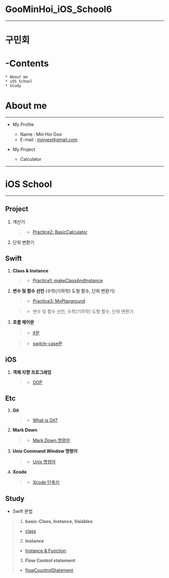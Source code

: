 # GooMinHoi_iOS_School6
---
# 구민회

__-Contents__
=============

	* About me
	* iOS School
	* Study


__About me__
===
---
* My Profile
  + Name : Min Hoi Goo
  + E-mail : <inojyes@gmail.com>
 
* My Project
  + Calculator
 

---
iOS School
===
---

__Project__
---


1. 계산기

	> * [Practice2: BasicCalculator](/Practice/BasicCalculator/BasicCalculator.md "Practice2: BasicCalculator")

2. 단위 변환기



__Swift__
---

1. __Class & Instance__

	>  * [Practice1: makeClassAndInstance](/Practice/FunctionTest/ClassAndInstanceMake.md "Practice1: makeClassAndInstance")


2. __변수 및 함수 선언__ (수학(기하학) 도형 함수, 단위 변환기)

	>  * [Practice3: MyPlayground](/Practice/MyPlayground/VariablesAndFunction.md "Practice3: VariablesAndFunction")
   
	>    - 변수 및 함수 선언, 수학(기하학) 도형 함수, 단위 변환기

3. __흐름 제어문__

	> * [if문](/Practice/if_Statement.md "if문")
    
	> * [switch-case문](/Practice/switchCaseStatement.md "switch-case문")

__iOS__
---

1. __객체 지향 프로그래밍__

	>  * [OOP](/Class/oopbasic.md "OOP")
 

__Etc__
---

1. __Git__

	>  * [What is Git?](/Class/Git_SelfStudy.pdf "What is Git?")

2. __Mark Down__

	>  * [Mark Down 명령어](Class/MarkdownGrammar.md "Mark Down 명령어")


3. __Unix Command Window 명령어__

	> * [Unix 명령어](Class/unixCommand.md "Unix 명령어")

4. __Xcode__

	>  * [Xcode 단축키](Class/xcodeshortcut.md "Xcode 단축키")

__Study__
---

* Swift 문법

> 1. __basic-Class, Instance, Vaiables__
> 
>   * [class](Class/class.md "class")   
> 2. __Instance__
> 
>	* [Instance & Function](Practice/functionPractice.md "Instance & Function")
> 
> 3. __Flow Control statement__
>
>  * [flowCountrolStatement](Practice/flowCountrolStatement.md "flowCountrolStatement")




